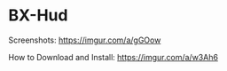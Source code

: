 # BX-Hud
Screenshots: https://imgur.com/a/gGOow

How to Download and Install: https://imgur.com/a/w3Ah6
